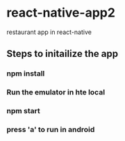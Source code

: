 # react-native-app2
restaurant app in react-native

## Steps to initailize the app

### npm install
### Run the emulator in hte local
### npm start
### press 'a' to run in android
